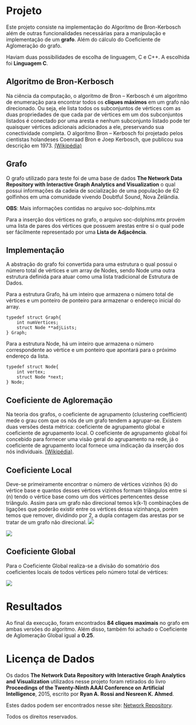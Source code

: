 # Projeto
Este projeto consiste na implementação do Algoritmo de Bron-Kerbosch além de outras funcionalidades necessárias para a manipulação e implementação de um **grafo**. Além do cálculo do Coeficiente de Aglomeração do grafo.

Haviam duas possibilidades de escolha de linguagem, C e C++. A escolhida foi **Linguagem C**.

## Algoritmo de Bron-Kerbosch

Na ciência da computação, o algoritmo de Bron – Kerbosch é um algoritmo de enumeração para encontrar todos os **cliques máximos** em um grafo não direcionado. Ou seja, ele lista todos os subconjuntos de vértices com as duas propriedades de que cada par de vértices em um dos subconjuntos listados é conectado por uma aresta e nenhum subconjunto listado pode ter quaisquer vértices adicionais adicionados a ele, preservando sua conectividade completa. O algoritmo Bron – Kerbosch foi projetado pelos cientistas holandeses Coenraad Bron e Joep Kerbosch, que publicou sua descrição em 1973. [(Wikipédia)](https://en.wikipedia.org/wiki/Bron%E2%80%93Kerbosch_algorithm)

## Grafo

O grafo utilizado para teste foi de uma base de dados **The Network Data Repository with Interactive Graph Analytics and Visualization** o qual possui informações da cadeia de socialização de uma população de 62 golfinhos em uma comunidade vivendo Doubtful Sound, Nova Zelândia.

**OBS**: Mais informações contidas no arquivo soc-dolphins.mtx

Para a inserção dos vértices no grafo, o arquivo soc-dolphins.mtx provém uma lista de pares dos vértices que possuem arestas entre si o qual pode ser fácilmente representado por uma **Lista de Adjacência**.

## Implementação


A abstração do grafo foi convertida para uma estrutura o qual possui o número total de vértices e um array de Nodes, sendo Node uma outra estrutura definida para atuar como uma lista tradicional de Estrutura de Dados. 

Para a estrutura Grafo, há um inteiro que armazena o número total de vértices e um ponteiro de ponteiro para armazenar o endereço inicial do array.

```
typedef struct Graph{
    int numVertices;
    struct Node **adjLists;
} Graph;
```
Para a estrutura Node, há um inteiro que armazena o número correspondente ao vértice e um ponteiro que apontará para o próximo endereço da lista.

```
typedef struct Node{
    int vertex;
    struct Node *next;
} Node;
```

## Coeficiente de Agloremação
Na teoria dos grafos, o coeficiente de agrupamento (clustering coefficient) mede o grau com que os nós de um grafo tendem a agrupar-se. Existem duas versões desta métrica: coeficiente de agrupamento global e coeficiente de agrupamento local. O coeficiente de agrupamento global foi concebido para fornecer uma visão geral do agrupamento na rede, já o coeficiente de agrupamento local fornece uma indicação da inserção dos nós individuais. [(Wikipédia)](https://pt.wikipedia.org/wiki/Coeficiente_de_agrupamento).

## Coeficiente Local
Deve-se primeiramente encontrar o número de vértices vizinhos (k) do vértice base e quantos desses vértices vizinhos formam triângulos entre si (n) tendo o vértice base como um dos vértices  pertencentes desse triângulo. Assim para um grafo não direcional temos k(k-1) combinações de ligações que poderão existir entre os vértices dessa vizinhança, porém temos que remover, dividindo por 2, a dupla contagem das arestas por se tratar de um grafo não direcional.
![](https://wikimedia.org/api/rest_v1/media/math/render/svg/aa96eeedd83d39250c797650d73618ac0335f21b)


![](https://wikimedia.org/api/rest_v1/media/math/render/svg/399ca5503a826bbad56fa5ebd992bb05c230195d)

## Coeficiente Global
Para o Coeficiente Global realiza-se a divisão do somatório dos coeficientes locais de todos vértices pelo número total de vértices:

![](https://wikimedia.org/api/rest_v1/media/math/render/svg/371e6fe890a43feebdae1c8a166ce1a757149872)

# Resultados
Ao final da execução, foram encontrados **84 cliques maximais** no grafo em ambas versões do algoritmo. Além disso, também foi achado o Coeficiente de Aglomeração Global igual a **0.25**.

# Licença de Dados

Os dados **The Network Data Repository with Interactive Graph Analytics and Visualization** utilizados nesse projeto foram retirados do livro **Proceedings of the Twenty-Ninth AAAI Conference on Artificial Intelligence**, 2015, escrito por **Ryan A. Rossi and Nesreen K. Ahmed**.

Estes dados podem ser encontrados nesse site: [Network Repository](http://networkrepository.com/).

Todos os direitos reservados.

